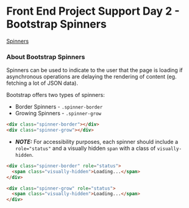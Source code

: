 # Front End Project Support Day 2 - Bootstrap Spinners

[Spinners](https://getbootstrap.com/docs/5.3/components/spinners/)

### About Bootstrap Spinners

Spinners can be used to indicate to the user that the page is loading if asynchronous operations are delaying the rendering of content (eg. fetching a lot of JSON data).

Bootstrap offers two types of spinners: 

- Border Spinners - `.spinner-border`
- Growing Spinners - `.spinner-grow`

```html
<div class="spinner-border"></div>
<div class="spinner-grow"></div>
```

- ***NOTE:*** For accessibility purposes, each spinner should include a `role="status"` and a visually hidden `span` with a class of `visually-hidden`.

```html
<div class="spinner-border" role="status">
  <span class="visually-hidden">Loading...</span>
</div>

<div class="spinner-grow" role="status">
  <span class="visually-hidden">Loading...</span>
</div>
```
